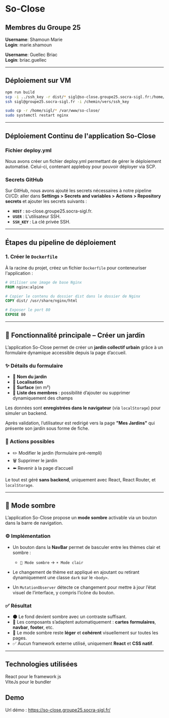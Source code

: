 # So-Close

## Membres du Groupe 25

**Username**: Shamoun Marie  
**Login**: marie.shamoun

**Username**: Guellec Briac  
**Login**: briac.guellec

---

## Déploiement sur VM

```bash
npm run build
scp -i ../ssh_key -r dist/* sigl@so-close.groupe25.socra-sigl.fr:/home/sigl/
ssh sigl@groupe25.socra-sigl.fr -i /chemin/vers/ssh_key

sudo cp -r /home/sigl/* /var/www/so-close/
sudo systemctl restart nginx
```

---

## Déploiement Continu de l'application So-Close

### Fichier deploy.yml

Nous avons créer un fichier deploy.yml permettant de gérer le
déploiement automatisé. Celui-ci, contenant appleboy pour pouvoir
déployer via SCP.

### Secrets GitHub

Sur GitHub, nous avons ajouté les secrets nécessaires à notre pipeline CI/CD:
aller dans **Settings > Secrets and variables > Actions > Repository secrets**
et ajouter les secrets suivants :

- **`HOST`** : so-close.groupe25.socra-sigl.fr.
- **`USER`** : L'utilisateur SSH.
- **`SSH_KEY`** : La clé privée SSH.

---

## Étapes du pipeline de déploiement

### 1. Créer le `Dockerfile`

À la racine du projet, créez un fichier `Dockerfile` pour
conteneuriser l'application :

```Dockerfile
# Utiliser une image de base Nginx
FROM nginx:alpine

# Copier le contenu du dossier dist dans le dossier de Nginx
COPY dist/ /usr/share/nginx/html

# Exposer le port 80
EXPOSE 80
```

---

## 🧩 Fonctionnalité principale – Créer un jardin

L’application So-Close permet de créer un **jardin collectif urbain**
grâce à un formulaire dynamique accessible depuis la page d’accueil.

### ✨ Détails du formulaire

- 🌱 **Nom du jardin**
- 📍 **Localisation**
- 📐 **Surface** (en m²)
- 👥 **Liste des membres** : possibilité
d’ajouter ou supprimer dynamiquement des champs

Les données sont **enregistrées dans le navigateur** (via `localStorage`)
pour simuler un backend.

Après validation, l’utilisateur est redirigé vers la page **"Mes Jardins"**
qui présente son jardin sous forme de fiche.

### 🔄 Actions possibles

- ✏️ Modifier le jardin (formulaire pré-rempli)  
- 🗑️ Supprimer le jardin  
- ⬅️ Revenir à la page d’accueil  

Le tout est géré **sans backend**, uniquement avec React, React Router, et `localStorage`.

---

## 🌙 Mode sombre

L’application So-Close propose un **mode sombre** activable via un
bouton dans la barre de navigation.

### ⚙️ Implémentation

- Un bouton dans la **NavBar** permet de basculer entre les thèmes
clair et sombre :
  - `🌙 Mode sombre` → `☀️ Mode clair`

- Le changement de thème est appliqué en ajoutant ou retirant
dynamiquement une classe `dark` sur le `<body>`.

- Un `MutationObserver` détecte ce changement pour mettre à jour
l’état visuel de l’interface, y compris l’icône du bouton.

### ✅ Résultat

- 🌑 Le fond devient sombre avec un contraste suffisant.
- 🎨 Les composants s’adaptent automatiquement : **cartes**
**formulaires**, **navbar**, **footer**, etc.
- 🔁 Le mode sombre reste **léger** et **cohérent** visuellement sur toutes les pages.
- ✅ Aucun framework externe utilisé, uniquement **React** et **CSS natif**.

---

## Technologies utilisées

React pour le framework js \
ViteJs pour le bundler

## Demo

Url démo : <https://so-close.groupe25.socra-sigl.fr/>
